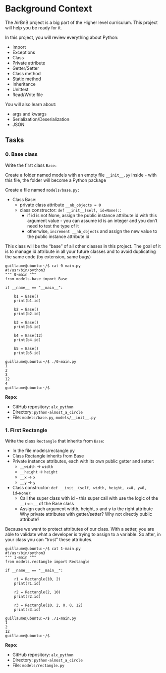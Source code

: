 # Background Context

The AirBnB project is a big part of the Higher level curriculum. This project will help you be ready for it.

In this project, you will review everything about Python:

- Import
- Exceptions
- Class
- Private attribute
- Getter/Setter
- Class method
- Static method
- Inheritance
- Unittest
- Read/Write file

You will also learn about:

- args and kwargs
- Serialization/Deserialization
- JSON

## Tasks

### 0. Base class

Write the first class `Base:`

Create a folder named models with an empty file `__init__.py` inside - with this file, the folder will become a Python package

Create a file named `models/base.py:`

- Class Base:
  - private class attribute `__nb_objects = 0`
  - class constructor: `def __init__(self, id=None):`:
    - if id is not None, assign the public instance attribute id with this argument value - you can assume id is an integer and you don’t need to test the type of it
    - otherwise, `increment __nb_objects` and assign the new value to the public instance attribute id

This class will be the “base” of all other classes in this project. The goal of it is to manage id attribute in all your future classes and to avoid duplicating the same code (by extension, same bugs)

```
guillaume@ubuntu:~/$ cat 0-main.py
#!/usr/bin/python3
""" 0-main """
from models.base import Base

if __name__ == "__main__":

    b1 = Base()
    print(b1.id)

    b2 = Base()
    print(b2.id)

    b3 = Base()
    print(b3.id)

    b4 = Base(12)
    print(b4.id)

    b5 = Base()
    print(b5.id)

guillaume@ubuntu:~/$ ./0-main.py
1
2
3
12
4
guillaume@ubuntu:~/$ 
```

**Repo:**

- GitHub repository: `alx_python`
- Directory: `python-almost_a_circle`
- File: `models/base.py`, `models/__init__.py`

### 1. First Rectangle

Write the class `Rectangle` that inherits from `Base`:

- In the file models/rectangle.py
- Class Rectangle inherits from Base
- Private instance attributes, each with its own public getter and setter:
  - `__width` -> `width`
  - `__height` -> `height`
  - `__x` -> `x`
  - `__y` -> `y`
- Class constructor: `def __init__(self, width, height, x=0, y=0, id=None)`:
  - Call the super class with id - this super call with use the logic of the `__init__` of the Base class
  - Assign each argument width, height, x and y to the right attribute
Why private attributes with getter/setter? Why not directly public attribute?

Because we want to protect attributes of our class. With a setter, you are able to validate what a developer is trying to assign to a variable. So after, in your class you can “trust” these attributes.

```
guillaume@ubuntu:~/$ cat 1-main.py
#!/usr/bin/python3
""" 1-main """
from models.rectangle import Rectangle

if __name__ == "__main__":

    r1 = Rectangle(10, 2)
    print(r1.id)

    r2 = Rectangle(2, 10)
    print(r2.id)

    r3 = Rectangle(10, 2, 0, 0, 12)
    print(r3.id)

guillaume@ubuntu:~/$ ./1-main.py
1
2
12
guillaume@ubuntu:~/$ 
```

**Repo:**

- GitHub repository: `alx_python`
- Directory: `python-almost_a_circle`
- File: `models/rectangle.py`

